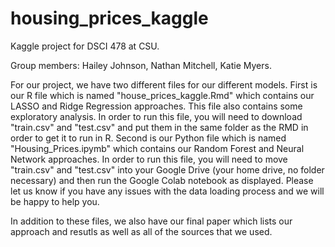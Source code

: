 # housing_prices_kaggle
Kaggle project for DSCI 478 at CSU. 

Group members: Hailey Johnson, Nathan Mitchell, Katie Myers.

For our project, we have two different files for our different models. First is our R file which is named "house_prices_kaggle.Rmd" which contains our LASSO and Ridge Regression approaches. This file also contains some exploratory analysis. In order to run this file, you will need to download "train.csv" and "test.csv" and put them in the same folder as the RMD in order to get it to run in R. Second is our Python file which is named "Housing_Prices.ipymb" which contains our Random Forest and Neural Network approaches. In order to run this file, you will need to move "train.csv" and "test.csv" into your Google Drive (your home drive, no folder necessary) and then run the Google Colab notebook as displayed. Please let us know if you have any issues with the data loading process and we will be happy to help you.

In addition to these files, we also have our final paper which lists our approach and resutls as well as all of the sources that we used.

